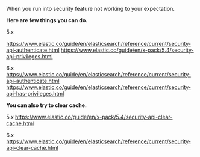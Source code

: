When you run into security feature not working to your expectation.

**Here are few things you can do.**

5.x

https://www.elastic.co/guide/en/elasticsearch/reference/current/security-api-authenticate.html
https://www.elastic.co/guide/en/x-pack/5.4/security-api-privileges.html


6.x
https://www.elastic.co/guide/en/elasticsearch/reference/current/security-api-authenticate.html
https://www.elastic.co/guide/en/elasticsearch/reference/current/security-api-has-privileges.html


**You can also try to clear cache.**


5.x
https://www.elastic.co/guide/en/x-pack/5.4/security-api-clear-cache.html

6.x
https://www.elastic.co/guide/en/elasticsearch/reference/current/security-api-clear-cache.html
